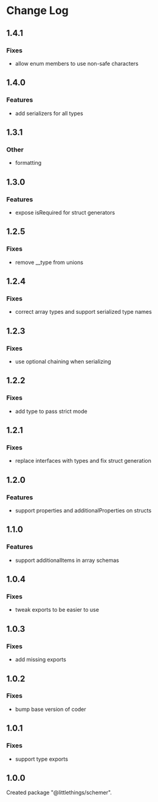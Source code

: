 # Change Log

## 1.4.1

### Fixes

- allow enum members to use non-safe characters


## 1.4.0

### Features

- add serializers for all types


## 1.3.1

### Other

- formatting


## 1.3.0

### Features

- expose isRequired for struct generators


## 1.2.5

### Fixes

- remove __type from unions


## 1.2.4

### Fixes

- correct array types and support serialized type names


## 1.2.3

### Fixes

- use optional chaining when serializing


## 1.2.2

### Fixes

- add type to pass strict mode


## 1.2.1

### Fixes

- replace interfaces with types and fix struct generation


## 1.2.0

### Features

- support properties and additionalProperties on structs


## 1.1.0

### Features

- support additionalItems in array schemas


## 1.0.4

### Fixes

- tweak exports to be easier to use


## 1.0.3

### Fixes

- add missing exports


## 1.0.2

### Fixes

- bump base version of coder


## 1.0.1

### Fixes

- support type exports


## 1.0.0

Created package "@littlethings/schemer".


